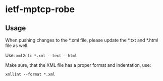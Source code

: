 # ietf-mptcp-robe

## Usage
When pushing changes to the *.xml file, please update the *.txt and *.html file as well.

Use: `xml2rfc *.xml --text --html`

Make sure, that the  XML file has a proper format and indentation, use:

`xmllint --format *.xml`
